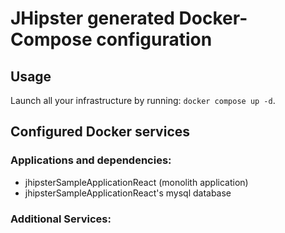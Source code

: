 # JHipster generated Docker-Compose configuration

## Usage

Launch all your infrastructure by running: `docker compose up -d`.

## Configured Docker services

### Applications and dependencies:

- jhipsterSampleApplicationReact (monolith application)
- jhipsterSampleApplicationReact's mysql database

### Additional Services:
